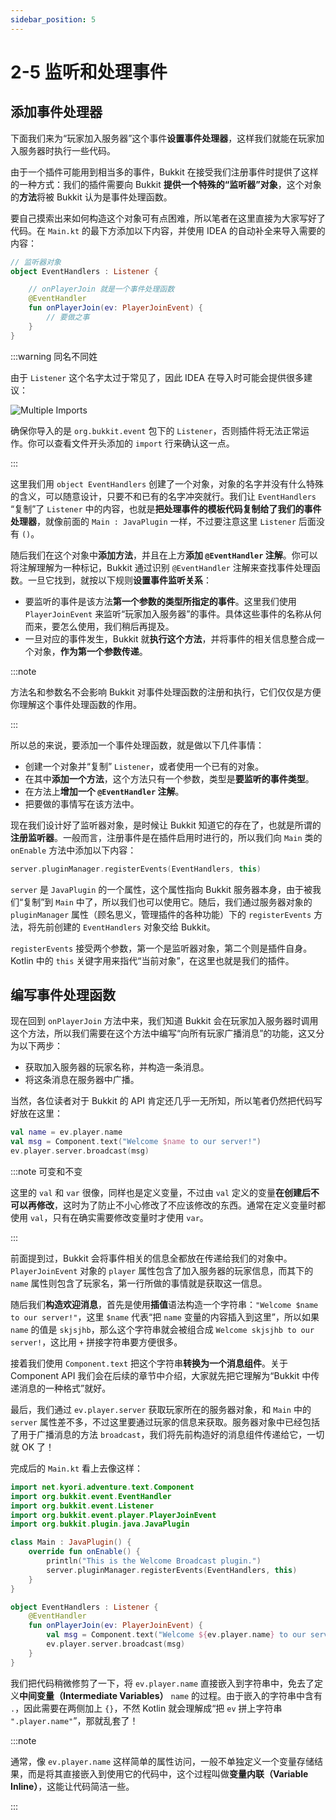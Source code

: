 ```yaml
---
sidebar_position: 5
---
```


# 2-5 监听和处理事件

## 添加事件处理器

下面我们来为“玩家加入服务器”这个事件**设置事件处理器**，这样我们就能在玩家加入服务器时执行一些代码。

由于一个插件可能用到相当多的事件，Bukkit 在接受我们注册事件时提供了这样的一种方式：我们的插件需要向 Bukkit **提供一个特殊的“监听器”对象**，这个对象的**方法**将被 Bukkit 认为是事件处理函数。

要自己摸索出来如何构造这个对象可有点困难，所以笔者在这里直接为大家写好了代码。在 `Main.kt` 的最下方添加以下内容，并使用 IDEA 的自动补全来导入需要的内容：

```kotlin
// 监听器对象
object EventHandlers : Listener {

    // onPlayerJoin 就是一个事件处理函数
    @EventHandler
    fun onPlayerJoin(ev: PlayerJoinEvent) {
        // 要做之事
    }
}
```

:::warning 同名不同姓

由于 `Listener` 这个名字太过于常见了，因此 IDEA 在导入时可能会提供很多建议：

![Multiple Imports](/img/contents/multi-import.png)

确保你导入的是 `org.bukkit.event` 包下的 `Listener`，否则插件将无法正常运作。你可以查看文件开头添加的 `import` 行来确认这一点。

:::

这里我们用 `object EventHandlers` 创建了一个对象，对象的名字并没有什么特殊的含义，可以随意设计，只要不和已有的名字冲突就行。我们让 `EventHandlers` “复制”了 `Listener` 中的内容，也就是**把处理事件的模板代码复制给了我们的事件处理器**，就像前面的 `Main : JavaPlugin` 一样，不过要注意这里 `Listener` 后面没有 `()`。

随后我们在这个对象中**添加方法**，并且在上方**添加 `@EventHandler` 注解**。你可以将注解理解为一种标记，Bukkit 通过识别 `@EventHandler` 注解来查找事件处理函数。一旦它找到，就按以下规则**设置事件监听关系**：

- 要监听的事件是该方法**第一个参数的类型所指定的事件**。这里我们使用 `PlayerJoinEvent` 来监听“玩家加入服务器”的事件。具体这些事件的名称从何而来，要怎么使用，我们稍后再提及。
- 一旦对应的事件发生，Bukkit 就**执行这个方法**，并将事件的相关信息整合成一个对象，**作为第一个参数传递**。

:::note

方法名和参数名不会影响 Bukkit 对事件处理函数的注册和执行，它们仅仅是方便你理解这个事件处理函数的作用。

:::

所以总的来说，要添加一个事件处理函数，就是做以下几件事情：

- 创建一个对象并“复制” `Listener`，或者使用一个已有的对象。
- 在其中**添加一个方法**，这个方法只有一个参数，类型是**要监听的事件类型**。
- 在方法上**增加一个 `@EventHandler` 注解**。
- 把要做的事情写在该方法中。

现在我们设计好了监听器对象，是时候让 Bukkit 知道它的存在了，也就是所谓的**注册监听器**。一般而言，注册事件是在插件启用时进行的，所以我们向 `Main` 类的 `onEnable` 方法中添加以下内容：

```kotlin
server.pluginManager.registerEvents(EventHandlers, this)
```

`server` 是 `JavaPlugin` 的一个属性，这个属性指向 Bukkit 服务器本身，由于被我们“复制”到 `Main` 中了，所以我们也可以使用它。随后，我们通过服务器对象的 `pluginManager` 属性（顾名思义，管理插件的各种功能）下的 `registerEvents` 方法，将先前创建的 `EventHandlers` 对象交给 Bukkit。

`registerEvents` 接受两个参数，第一个是监听器对象，第二个则是插件自身。Kotlin 中的 `this` 关键字用来指代“当前对象”，在这里也就是我们的插件。

## 编写事件处理函数

现在回到 `onPlayerJoin` 方法中来，我们知道 Bukkit 会在玩家加入服务器时调用这个方法，所以我们需要在这个方法中编写“向所有玩家广播消息”的功能，这又分为以下两步：

- 获取加入服务器的玩家名称，并构造一条消息。
- 将这条消息在服务器中广播。

当然，各位读者对于 Bukkit 的 API 肯定还几乎一无所知，所以笔者仍然把代码写好放在这里：

```kotlin
val name = ev.player.name
val msg = Component.text("Welcome $name to our server!")
ev.player.server.broadcast(msg)
```

:::note 可变和不变

这里的 `val` 和 `var` 很像，同样也是定义变量，不过由 `val` 定义的变量**在创建后不可以再修改**，这时为了防止不小心修改了不应该修改的东西。通常在定义变量时都使用 `val`，只有在确实需要修改变量时才使用 `var`。

:::

前面提到过，Bukkit 会将事件相关的信息全都放在传递给我们的对象中。`PlayerJoinEvent` 对象的 `player` 属性包含了加入服务器的玩家信息，而其下的 `name` 属性则包含了玩家名，第一行所做的事情就是获取这一信息。

随后我们**构造欢迎消息**，首先是使用**插值**语法构造一个字符串：`"Welcome $name to our server!"`，这里 `$name` 代表“把 `name` 变量的内容插入到这里”，所以如果 `name` 的值是 `skjsjhb`，那么这个字符串就会被组合成 `Welcome skjsjhb to our server!`，这比用 `+` 拼接字符串要方便很多。

接着我们使用 `Component.text` 把这个字符串**转换为一个消息组件**。关于 Component API 我们会在后续的章节中介绍，大家就先把它理解为“Bukkit 中传递消息的一种格式”就好。

最后，我们通过 `ev.player.server` 获取玩家所在的服务器对象，和 `Main` 中的 `server` 属性差不多，不过这里要通过玩家的信息来获取。服务器对象中已经包括了用于广播消息的方法 `broadcast`，我们将先前构造好的消息组件传递给它，一切就 OK 了！

完成后的 `Main.kt` 看上去像这样：

```kotlin
import net.kyori.adventure.text.Component
import org.bukkit.event.EventHandler
import org.bukkit.event.Listener
import org.bukkit.event.player.PlayerJoinEvent
import org.bukkit.plugin.java.JavaPlugin

class Main : JavaPlugin() {
    override fun onEnable() {
        println("This is the Welcome Broadcast plugin.")
        server.pluginManager.registerEvents(EventHandlers, this)
    }
}

object EventHandlers : Listener {
    @EventHandler
    fun onPlayerJoin(ev: PlayerJoinEvent) {
        val msg = Component.text("Welcome ${ev.player.name} to our server!")
        ev.player.server.broadcast(msg)
    }
}
```

我们把代码稍微修剪了一下，将 `ev.player.name` 直接嵌入到字符串中，免去了定义**中间变量（Intermediate Variables）** `name` 的过程。由于嵌入的字符串中含有 `.`，因此需要在两侧加上 `{}`，不然 Kotlin 就会理解成“把 `ev` 拼上字符串 `".player.name"`”，那就乱套了！

:::note

通常，像 `ev.player.name` 这样简单的属性访问，一般不单独定义一个变量存储结果，而是将其直接嵌入到使用它的代码中，这个过程叫做**变量内联（Variable Inline）**，这能让代码简洁一些。

:::